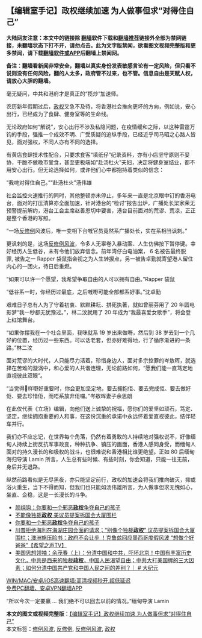  <h2>【编辑室手记】政权继续加速 为人做事但求“对得住自己”</h2> <p class="notice"><b>大陆网友注意：本文中的链接除 <a href="https://github.com/bannedbook/fanqiang" >翻墙</a>软件下载和<a href="https://github.com/killgcd/justmysocks/blob/master/README.md">翻墙推荐</a>链接外全部为禁网链接，未翻墙状态下打不开，请勿点击。此为文字版禁闻，欲看图文视频完整版和更多禁闻，请下载<a href="https://github.com/bannedbook/fanqiang">翻墙软件或APP</a>后翻墙上禁闻网。</p><p>备注：翻墙看新闻非常安全，翻墙以真实身份发表敏感言论有一定风险，但只看不说则没有任何风险，翻的人太多，政府管不过来，也不管。信息自由是天赋人权，请放心大胆的翻墙。</b></p>  <div class="entry">  <p>毫无疑问，中共和港府才是真正的“揽炒”加速师。</p> <p>农历新年假期过后，<a href="https://www.bannedbook.org/bnews/tag/%e6%94%bf%e6%9d%83/" class="st_tag internal_tag" rel="tag" title="标签 政权 下的日志">政权</a>又急不及待，将香港社会推向更坏的方向，例如说，安心出行，已经成为了食肆、健身室等的生命线。</p> <p>无论政府如何“解说”，安心出行不涉及私隐问题，在疫情缓和之际，以这种雷霆万钧的手段，强推一个成效不明、广受质疑的追纵手段，已经近乎司马昭之心路人皆见，面对强权，不同人亦有不同的选择。</p> <p>有黄店食肆技术性配合，只要求食客“填纸仔”纪录资料，亦有小店坚守原则不妥协，干脆不做晚市堂食，甚至更极端如“赴汤杜火”夫妇，决定将健身室结业，都不用安心出行。但无论选择如何，或许他们心中都抱持着类似的信念：</p> <p>“我哋对得住自己。”“赴汤杜火”汤伟雄</p> <p>社会监控火速推行的同时，其他整顿亦未停止，多年来一直是北京眼中钉的香港电台，面对的打压清算亦全面加速，针对港台的“检讨”报告出炉，广播处长梁家荣无预警提前解约，港台工会主席赵善恩切中要害，港台目前面对的荒谬、荒凉，正正是整个香港的写照。</p>  <p>“一场<a href="https://www.bannedbook.org/bnews/tag/%E5%8F%8D%E4%BF%AE%E4%BE%8B/" class="st_tag internal_tag" rel="tag" title="标签 反修例 下的日志">反修例</a>风波后，唯一变相下台嘅官员竟然系广播处长，实在系相当讽刺。”</p> <p>更讽刺的是，这场<a href="https://www.bannedbook.org/bnews/tag/%e5%8f%8d%e4%bf%ae%e4%be%8b%e9%a3%8e%e6%b3%a2/" class="st_tag internal_tag" rel="tag" title="标签 反修例风波 下的日志">反修例风波</a>，令多人无辜卷入暴动案、人生仿佛按下暂停键。幸好经历人生低谷，未有令他们放弃信念。前年湾仔白电油案， 6 名被告最终脱罪, 被告之一 Rapper 袋鼠指会视之为人生转捩点，另一被告卓勤就寄望港人留住内心的一团火，待日后重燃。</p> <p>“如果可以许一个愿望，我希望争取自由的人可以拥有自由。”Rapper 袋鼠</p> <p>“低谷系一时，你经历过最底，之后嘅嘢可能全部都系好事。”沈卓勤</p> <p>艰难日子总有人为了守着初衷、默默耕耘、拼死执著，就如曾丽芬用了 20 年圆电影梦“我一秒都无犹豫过。”，林二汶就用了 20 年成为“我最喜爱女歌手”，将会登上红馆舞台。</p> <p>“如果你摆我在一个社会里面，我咪就系 19 岁出来做嘢，然后到 38 岁去到一个几好的位置，经历过一些东西。可以话老套，但亦好难得地，行了循序渐进的一条路。”林二汶</p>  <p>面对荒谬的大时代，人只能尽力活着，珍惜身边人，面对多宗控罪的岑敖晖，就选择在苦难的漩涡中，和心爱的人共谐连理，无论前路如何，“愿我们能一直笃定地直视彼此双眼”。</p> <p>“当觉得𠮶样嘢好重要时，你会更加坚定地，要去拥抱佢、要去完成佢、要去做好佢、要去珍惜佢，而唔系放弃佢囉。”岑敖晖妻子余思朗</p> <p>在此仅代表《立场》编辑，向他们送上诚挚的祝福，愿你们的爱坚如顽石，笃定、坚定，继续拥抱重要的人和事，在这份沉重的承诺中永远怀着爱直视彼此，结伴轻车并行。</p> <p>我们亦不应忘记，在世界每个角落，仍然有着勇敢的人持续地对强权说不，好像缅甸人持续上街反抗军事政变，种种抗争、镇压的画面，香港人感同身受，而缅甸人面对的持久漫长的和极权的战斗，也很难说和香港相比谁更绝望。正如 80 后缅甸海归导演 Lamin 所言，人生总有些时候、有些时刻，你会知道，只能一往无前，身后并无退路。</p> <p>纵然前路看似是无尽黑夜，亦只能坚定前行，政权的加速会将我们推向破灭，抑或浴火重生，当下不得而知，但我们也只能如汤伟雄所言，为人做事但求无愧如心，坐直、企稳，这是一长漫长的斗争。</p> <ul class='op-related-articles' title='相关阅读'> <li><a href='https://www.bannedbook.org/bnews/comments/20210220/1490492.html' target='_blank'>颜纯钩：你要和一个邪恶<b>政权</b>争夺自己的孩子</a></li> <li><a href='https://www.bannedbook.org/bnews/comments/20210220/1490388.html' target='_blank'>不能像独裁<b>政权</b> 美议员提案拆国会大厦围栏</a></li> <li><a href='https://www.bannedbook.org/bnews/ssgc/20210220/1490337.html' target='_blank'>你要和一个邪恶<b>政权</b>争夺自己的孩子</a></li> <li><a href='https://www.bannedbook.org/bnews/comments/20210219/1490262.html' target='_blank'>川普拒绝海利在海湖庄园会面的请求；“别像个独裁<b>政权</b>” 议员提案拆国会大厦围栏；澳洲施压脸书：政府不会让步 ！克鲁兹回应墨西哥度假风波 “想做个好爸爸”【希望之声TV】</a></li> <li><a href='https://www.bannedbook.org/bnews/cbnews/20210219/1490255.html' target='_blank'>美国思想领袖：余茂春（上）：分清中国和中共，吓坏北京！中国有丰富历史文化，中共是西来的独裁<b>政权</b>，中国人民渴望自由；中共大打美国牌的三大因素；如何分清中国共产党和中国人民之间的差别？｜ # 大纪元</a></li> </ul> <p class="texttj"> <a href="https://github.com/bannedbook/fanqiang/wiki/V2ray%E6%9C%BA%E5%9C%BA" target="_blank">WIN/MAC/安卓/iOS高速翻墙:高清视频秒开,超低延迟</a><br/> <a href="https://github.com/bannedbook/fanqiang/wiki/%E7%A6%81%E9%97%BB%E7%BD%91%E5%AE%89%E5%8D%93%E7%BF%BB%E5%A2%99%E6%96%B0%E9%97%BBAPP" target="_blank">免费PC翻墙、安卓VPN翻墙APP</a></p><p>“所以今次一定要赢 … 我们绝不可以回去以前的情况。”缅甸导演 Lamin</p> <a name='sharetosocial'></a>       <div><b>本文的图文或视频完整版</b>：<a href='https://www.bannedbook.org/bnews/comments/20210222/1491412.html'>【编辑室手记】政权继续加速 为人做事但求“对得住自己”</a></div>  </div><!--END ENTRY--> <div class="postfooter"> <div>本文标签：<a href="https://www.bannedbook.org/bnews/tag/%e4%bf%ae%e4%be%8b%e9%a3%8e%e6%b3%a2/" rel="tag">修例风波</a>, <a href="https://www.bannedbook.org/bnews/tag/%E5%8F%8D%E4%BF%AE%E4%BE%8B/" rel="tag">反修例</a>, <a href="https://www.bannedbook.org/bnews/tag/%e5%8f%8d%e4%bf%ae%e4%be%8b%e9%a3%8e%e6%b3%a2/" rel="tag">反修例风波</a>, <a href="https://www.bannedbook.org/bnews/tag/%e6%94%bf%e6%9d%83/" rel="tag">政权</a></div>  </div><!--END POSTFOOTER--> 